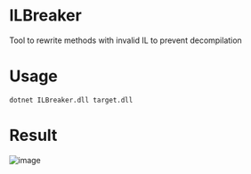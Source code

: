 # ILBreaker
Tool to rewrite methods with invalid IL to prevent decompilation

# Usage
`dotnet ILBreaker.dll target.dll`

# Result
![image](https://user-images.githubusercontent.com/68942228/169931515-9e57b01d-283e-4252-b471-6bac486d0475.png)
